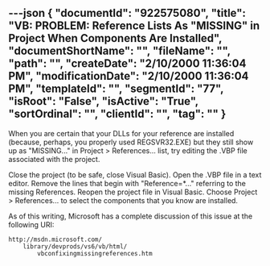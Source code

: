 ---json
{
  "documentId": "922575080",
  "title": "VB: PROBLEM: Reference Lists  As &quot;MISSING&quot; in Project When Components Are Installed",
  "documentShortName": "",
  "fileName": "",
  "path": "",
  "createDate": "2/10/2000 11:36:04 PM",
  "modificationDate": "2/10/2000 11:36:04 PM",
  "templateId": "",
  "segmentId": "77",
  "isRoot": "False",
  "isActive": "True",
  "sortOrdinal": "",
  "clientId": "",
  "tag": ""
}
---

When you are certain that your DLLs for your reference are installed (because, perhaps, you properly used REGSVR32.EXE) but they still show up as &quot;MISSING...&quot; in Project &gt; References... list, try editing the .VBP file associated with the project. 

Close the project (to be safe, close Visual Basic). Open the .VBP file in a text editor. Remove the lines that begin with &quot;Reference=*...&quot; referring to the missing References. Reopen the project file in Visual Basic. Choose Project &gt; References... to select the components that you know are installed.

As of this writing, Microsoft has a complete discussion of this issue at the following URI:

    http://msdn.microsoft.com/
        library/devprods/vs6/vb/html/
            vbconfixingmissingreferences.htm
